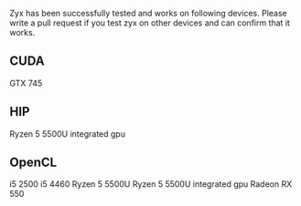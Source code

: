 Zyx has been successfully tested and works on following devices.
Please write a pull request if you test zyx on other devices and can confirm that it works.

## CUDA
GTX 745


## HIP
Ryzen 5 5500U integrated gpu


## OpenCL
i5 2500
i5 4460
Ryzen 5 5500U
Ryzen 5 5500U integrated gpu
Radeon RX 550
